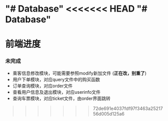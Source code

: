 "# Database" 
<<<<<<< HEAD
"# Database" 
=======
# 前端进度
### 未完成
- 乘客信息修改模块，可能需要参照modify新加文件
(**正在改，别重了**) 
- 用户下单模块，对应query文件中的购买函数
- 订单查询模块，对应order文件
- 查看用户信息及退出模块，对应userinfo文件
- 查询车票模块，对应ticket文件，由order界面跳转
>>>>>>> 72de691e4037fdf97f3463a2521756d005d125a6
